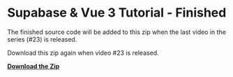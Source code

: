 # Supabase & Vue 3 Tutorial - Finished

The finished source code will be added to this zip when the last video in the series (#23) is released.

Download this zip again when video #23 is released.

**[Download the Zip](https://github.com/makeappschannel/Supabase_and_Vue_3_Tutorial/archive/refs/heads/main.zip)**